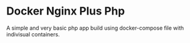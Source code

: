 # Docker Nginx Plus Php
A simple and very basic  php app build using docker-compose file
with indivisual containers.

